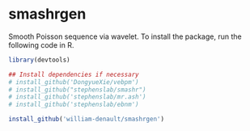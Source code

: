 # smashrgen
 Smooth Poisson sequence via wavelet.
 To install the package, run the following code in R.

```r
library(devtools)

## Install dependencies if necessary
# install_github('DongyueXie/vebpm')
# install_github("stephenslab/smashr")
# install_github('stephenslab/mr.ash')
# install_github('stephenslab/ebnm')

install_github('william-denault/smashrgen')
```
